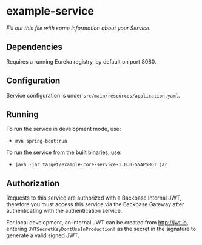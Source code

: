 # example-service

_Fill out this file with some information about your Service._

## Dependencies

Requires a running Eureka registry, by default on port 8080.

## Configuration

Service configuration is under `src/main/resources/application.yaml`.

## Running

To run the service in development mode, use:
- `mvn spring-boot:run`

To run the service from the built binaries, use:
- `java -jar target/example-core-service-1.0.0-SNAPSHOT.jar`

## Authorization

Requests to this service are authorized with a Backbase Internal JWT, therefore you must access this service via the Backbase Gateway after authenticating with the authentication service.

For local development, an internal JWT can be created from http://jwt.io, entering ```JWTSecretKeyDontUseInProduction!``` as the secret in the signature to generate a valid signed JWT.
